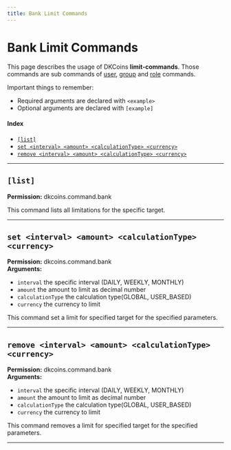 ```yaml
---
title: Bank Limit Commands
---
```


# Bank Limit Commands

This page describes the usage of DKCoins **limit-commands**. Those commands are sub commands of [user](bank-commands.md),
[group](bank-member-commands.md) and [role](bank-role-commands.md) commands.

Important things to remember:

* Required arguments are declared with ```<example>```
* Optional arguments are declared with ```[example]```

#### Index

* [```[list]```](#list)
* [```set <interval> <amount> <calculationType> <currency>```](#set-interval-amount-calculationtype-currency)
* [```remove <interval> <amount> <calculationType> <currency>```](#remove-interval-amount-calculationtype-currency)

***

## **```[list]```**

**Permission:** dkcoins.command.bank<br/>

This command lists all limitations for the specific target.

***

## **```set <interval> <amount> <calculationType> <currency>```**

**Permission:** dkcoins.command.bank<br/>
**Arguments:**
* `interval` the specific interval (DAILY, WEEKLY, MONTHLY)
* `amount` the amount to limit as decimal number
* `calculationType` the calculation type(GLOBAL, USER_BASED)
* `currency` the currency to limit

This command set a limit for specified target for the specified parameters.

***

## **```remove <interval> <amount> <calculationType> <currency>```**

**Permission:** dkcoins.command.bank<br/>
**Arguments:**
* `interval` the specific interval (DAILY, WEEKLY, MONTHLY)
* `amount` the amount to limit as decimal number
* `calculationType` the calculation type(GLOBAL, USER_BASED)
* `currency` the currency to limit

This command removes a limit for specified target for the specified parameters.

***